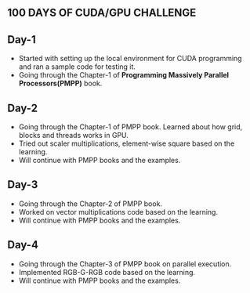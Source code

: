 ## 100 DAYS OF CUDA/GPU CHALLENGE

## Day-1
- Started with setting up the local environment for CUDA programming and ran a sample code for testing it.
- Going through the Chapter-1 of **Programming Massively Parallel Processors(PMPP)** book.

## Day-2
- Going through the Chapter-1 of PMPP book. Learned about how grid, blocks and threads works in GPU.
- Tried out scaler multiplications, element-wise square  based on the learning.
- Will continue with PMPP books and the examples.

## Day-3
- Going through the Chapter-2 of PMPP book. 
- Worked on vector multiplications code based on the learning.
- Will continue with PMPP books and the examples.

## Day-4
- Going through the Chapter-3 of PMPP book on parallel execution. 
- Implemented RGB-G-RGB code based on the learning.
- Will continue with PMPP books and the examples.